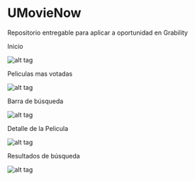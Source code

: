 # UMovieNow
Repositorio entregable para aplicar a oportunidad en Grability

Inicio

![alt tag](https://bytebucket.org/rocksgz/umovienow/raw/4304cbd34bc00324cfd3d90c6490bea7f4bef382/screenshots/popular.png?token=f121650ea5799c651431a0fc74204135cae0cc76)

Peliculas mas votadas

![alt tag](https://bytebucket.org/rocksgz/umovienow/raw/4304cbd34bc00324cfd3d90c6490bea7f4bef382/screenshots/toprated.png?token=51250b6cdb980062340f16a49a86ed39532bb0c5)

Barra de búsqueda

![alt tag](https://bytebucket.org/rocksgz/umovienow/raw/4304cbd34bc00324cfd3d90c6490bea7f4bef382/screenshots/searchbar.png?token=a36363f9dba5fe538ecc2f03329b4ab0129c1dae)

Detalle de la Pelicula

![alt tag](https://bytebucket.org/rocksgz/umovienow/raw/4304cbd34bc00324cfd3d90c6490bea7f4bef382/screenshots/toprated.png?token=51250b6cdb980062340f16a49a86ed39532bb0c5)

Resultados de búsqueda

![alt tag](https://bitbucket.org/rocksgz/umovienow/src/4304cbd34bc00324cfd3d90c6490bea7f4bef382/screenshots/searchresults.png)